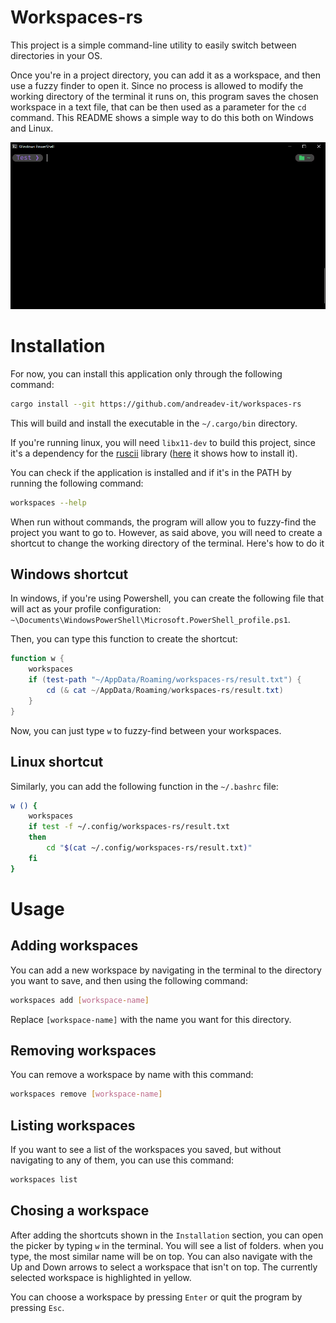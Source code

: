 # Workspaces-rs
This project is a simple command-line utility to easily switch between directories in your OS.

Once you're in a project directory, you can add it as a workspace, and then use a fuzzy finder to open it. 
Since no process is allowed to modify the working directory of the terminal it runs on, this program saves
the chosen workspace in a text file, that can be then used as a parameter for the `cd` command. This 
README shows a simple way to do this both on Windows and Linux.

![preview of the workspaces program that shows how fast you can switch folders](./assets/workspaces.gif)

# Installation
For now, you can install this application only through the following command:
```sh
cargo install --git https://github.com/andreadev-it/workspaces-rs
```
This will build and install the executable in the `~/.cargo/bin` directory.

If you're running linux, you will need `libx11-dev` to build this project, since it's a dependency for
the [ruscii](https://github.com/lemunozm/ruscii) library ([here](https://github.com/lemunozm/ruscii#linux) it shows how to install it).

You can check if the application is installed and if it's in the PATH by running the following command:
```sh
workspaces --help
```
When run without commands, the program will allow you to fuzzy-find the project you want to go to. However, as said above, you will
need to create a shortcut to change the working directory of the terminal. Here's how to do it

## Windows shortcut

In windows, if you're using Powershell, you can create the following file that will act as your profile configuration:
`~\Documents\WindowsPowerShell\Microsoft.PowerShell_profile.ps1`.

Then, you can type this function to create the shortcut:
```powershell
function w {
    workspaces
    if (test-path "~/AppData/Roaming/workspaces-rs/result.txt") {
        cd (& cat ~/AppData/Roaming/workspaces-rs/result.txt)
    }
}
```
Now, you can just type `w` to fuzzy-find between your workspaces.

## Linux shortcut
Similarly, you can add the following function in the `~/.bashrc` file:
```bash
w () {
    workspaces
    if test -f ~/.config/workspaces-rs/result.txt
    then
        cd "$(cat ~/.config/workspaces-rs/result.txt)"
    fi
}
```

# Usage
## Adding workspaces
You can add a new workspace by navigating in the terminal to the directory you want to save, and then using the following command:
```sh
workspaces add [workspace-name]
```
Replace `[workspace-name]` with the name you want for this directory.

## Removing workspaces
You can remove a workspace by name with this command:
```sh
workspaces remove [workspace-name]
```
## Listing workspaces
If you want to see a list of the workspaces you saved, but without navigating to any of them, you can use this command:
```sh
workspaces list
```
## Chosing a workspace
After adding the shortcuts shown in the `Installation` section, you can open the picker by typing `w` in the terminal.
You will see a list of folders. when you type, the most similar name will be on top. You can also navigate with the Up and Down
arrows to select a workspace that isn't on top. The currently selected workspace is highlighted in yellow.

You can choose a workspace by pressing `Enter` or quit the program by pressing `Esc`.
